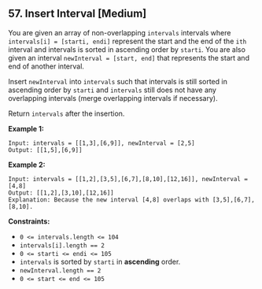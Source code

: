 ## 57. Insert Interval [Medium]
You are given an array of non-overlapping `intervals` intervals where `intervals[i] = [starti, endi]` represent the start and the end of the `ith` interval and intervals is sorted in ascending order by `starti`. You are also given an interval `newInterval = [start, end]` that represents the start and end of another interval.

Insert `newInterval` into `intervals` such that intervals is still sorted in ascending order by `starti` and `intervals` still does not have any overlapping intervals (merge overlapping intervals if necessary).

Return `intervals` after the insertion.


**Example 1:**
```
Input: intervals = [[1,3],[6,9]], newInterval = [2,5]
Output: [[1,5],[6,9]]
```
**Example 2:**
```
Input: intervals = [[1,2],[3,5],[6,7],[8,10],[12,16]], newInterval = [4,8]
Output: [[1,2],[3,10],[12,16]]
Explanation: Because the new interval [4,8] overlaps with [3,5],[6,7],[8,10].
```

**Constraints:**

- `0 <= intervals.length <= 104`
- `intervals[i].length == 2`
- `0 <= starti <= endi <= 105`
- `intervals` is sorted by `starti` in **ascending** order.
- `newInterval.length == 2`
- `0 <= start <= end <= 105`